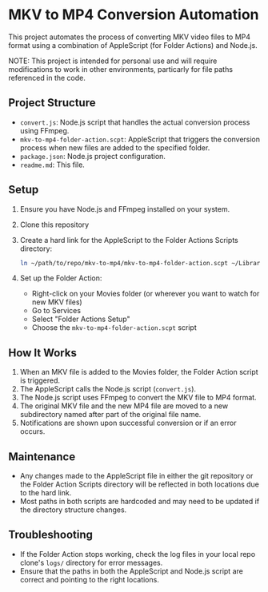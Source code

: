 # MKV to MP4 Conversion Automation

This project automates the process of converting MKV video files to MP4 format using a combination of AppleScript (for Folder Actions) and Node.js.

NOTE: This project is intended for personal use and will require modifications to work in other environments, particarly for file paths referenced in the code.

## Project Structure

- `convert.js`: Node.js script that handles the actual conversion process using FFmpeg.
- `mkv-to-mp4-folder-action.scpt`: AppleScript that triggers the conversion process when new files are added to the specified folder.
- `package.json`: Node.js project configuration.
- `readme.md`: This file.

## Setup

1. Ensure you have Node.js and FFmpeg installed on your system.

2. Clone this repository

3. Create a hard link for the AppleScript to the Folder Actions Scripts directory:

   ```bash
   ln ~/path/to/repo/mkv-to-mp4/mkv-to-mp4-folder-action.scpt ~/Library/Scripts/Folder\ Action\ Scripts/mkv-to-mp4-folder-action.scpt
   ```

4. Set up the Folder Action:

   - Right-click on your Movies folder (or wherever you want to watch for new MKV files)
   - Go to Services
   - Select "Folder Actions Setup"
   - Choose the `mkv-to-mp4-folder-action.scpt` script

## How It Works

1. When an MKV file is added to the Movies folder, the Folder Action script is triggered.
2. The AppleScript calls the Node.js script (`convert.js`).
3. The Node.js script uses FFmpeg to convert the MKV file to MP4 format.
4. The original MKV file and the new MP4 file are moved to a new subdirectory named after part of the original file name.
5. Notifications are shown upon successful conversion or if an error occurs.

## Maintenance

- Any changes made to the AppleScript file in either the git repository or the Folder Action Scripts directory will be reflected in both locations due to the hard link.
- Most paths in both scripts are hardcoded and may need to be updated if the directory structure changes.

## Troubleshooting

- If the Folder Action stops working, check the log files in your local repo clone's `logs/` directory for error messages.
- Ensure that the paths in both the AppleScript and Node.js script are correct and pointing to the right locations.
